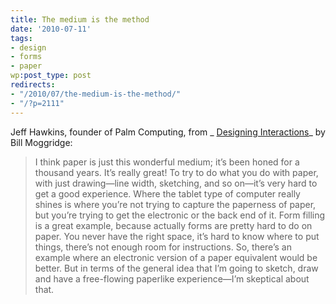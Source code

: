 ```yaml
---
title: The medium is the method
date: '2010-07-11'
tags:
- design
- forms
- paper
wp:post_type: post
redirects:
- "/2010/07/the-medium-is-the-method/"
- "/?p=2111"
---
```


Jeff Hawkins, founder of Palm Computing, from _ [Designing Interactions](http://www.designinginteractions.com/)_ by Bill Moggridge:

> I think paper is just this wonderful medium; it’s been honed for a thousand years. It’s really great! To try to do what you do with paper, with just drawing—line width, sketching, and so on—it’s very hard to get a good experience. Where the tablet type of computer really shines is where you’re not trying to capture the paperness of paper, but you’re trying to get the electronic or the back end of it. Form filling is a great example, because actually forms are pretty hard to do on paper. You never have the right space, it’s hard to know where to put things, there’s not enough room for instructions. So, there’s an example where an electronic version of a paper equivalent would be better. But in terms of the general idea that I’m going to sketch, draw and have a free-flowing paperlike experience—I’m skeptical about that.
